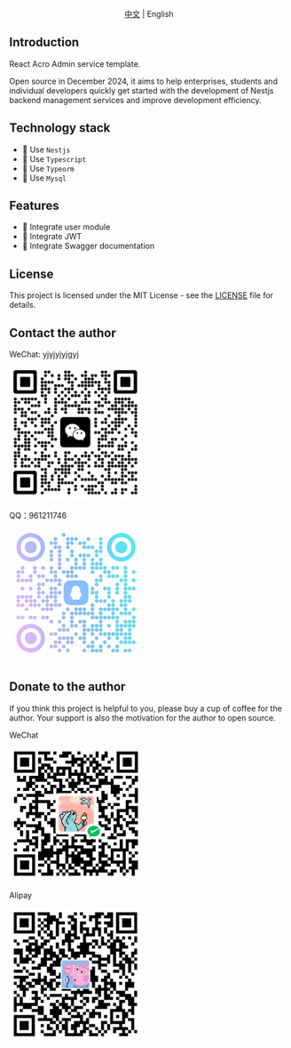 <p align="center"><a href="README.md">中文</a> | English</p>

## Introduction

React Acro Admin service template.

Open source in December 2024, it aims to help enterprises, students and individual developers quickly get started with
the development of Nestjs backend management services and improve development efficiency.

## Technology stack

- 🎉 Use `Nestjs`
- 🎉 Use `Typescript`
- 🎉 Use `Typeorm`
- 🎉 Use `Mysql`

## Features

- 🎉 Integrate user module
- 🎉 Integrate JWT
- 🎉 Integrate Swagger documentation

## License

This project is licensed under the MIT License - see the [LICENSE](LICENSE) file for details.

## Contact the author

WeChat: yjyjyjyjgyj

![WeChat](/public/wx.png)

QQ：961211746

![QQ](/public/qq.png)

## Donate to the author

If you think this project is helpful to you, please buy a cup of coffee for the author. Your support is also the motivation for the author to open source.

WeChat

![WeChat](/public/wx_pay.png)

Alipay

![Alipay](/public/zfb.png)
